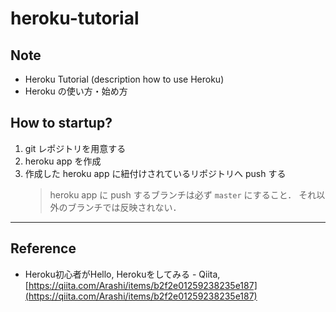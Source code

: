 # heroku-tutorial

## Note
- Heroku Tutorial (description how to use Heroku)
- Heroku の使い方・始め方

## How to startup?
1. git レポジトリを用意する
2. heroku app を作成
3. 作成した heroku app に紐付けされているリポジトリへ push する
    > heroku app に push するブランチは必ず `master` にすること．
    > それ以外のブランチでは反映されない．

------
## Reference
- Heroku初心者がHello, Herokuをしてみる - Qiita, [https://qiita.com/Arashi/items/b2f2e01259238235e187](https://qiita.com/Arashi/items/b2f2e01259238235e187)